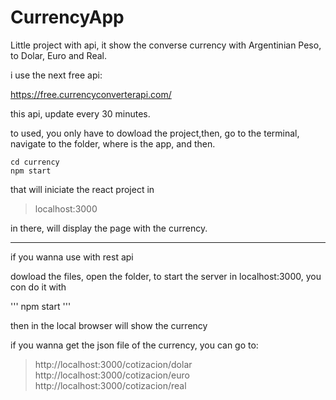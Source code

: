 # CurrencyApp
Little project with api, it show the converse currency with Argentinian Peso,
to Dolar, Euro and Real. 

 i use the next free api:

https://free.currencyconverterapi.com/

this api, update every 30 minutes.

to used, you only have to dowload the project,then, go to the terminal,
navigate to the folder, where is the app, and then.

```
cd currency
npm start

```

that will iniciate the react project in 
>localhost:3000

in there, will display the page with the currency.

------------------------------------------------------------------------------------------------------
if you wanna use with rest api

dowload the files, open the folder, to start the server in localhost:3000, you con do it with 

'''
npm start
'''

then in the local browser will show the currency

if you wanna get the json file of the currency, you can go to:
>http://localhost:3000/cotizacion/dolar
>http://localhost:3000/cotizacion/euro
>http://localhost:3000/cotizacion/real

